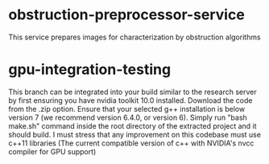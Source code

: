 # obstruction-preprocessor-service
This service prepares images for characterization by obstruction algorithms
# gpu-integration-testing
This branch can be integrated into your build similar to the research server 
by first ensuring you have nvidia toolkit 10.0 installed. Download the code 
from the .zip option. Ensure that your selected g++ installation is below 
version 7 (we recommend version 6.4.0, or version 6). Simply run "bash make.sh"
command inside the root directory of the extracted project and it should build. 
I must stress that any improvement on this codebase must use c++11 libraries
(The current compatible version of c++ with NVIDIA's nvcc compiler for GPU support)
